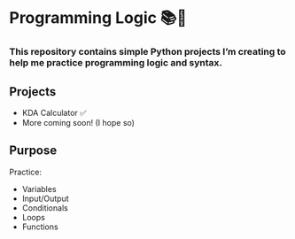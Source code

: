 # Programming Logic 📚🐍 

### This repository contains simple Python projects I’m creating to help me practice programming logic and syntax.

## Projects

- KDA Calculator ✅
- More coming soon! (I hope so)

## Purpose

Practice:
- Variables
- Input/Output
- Conditionals
- Loops
- Functions